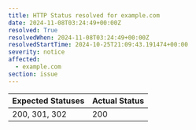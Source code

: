```yaml
---
title: HTTP Status resolved for example.com
date: 2024-11-08T03:24:49+00:00Z
resolved: True
resolvedWhen: 2024-11-08T03:24:49+00:00Z
resolvedStartTime: 2024-10-25T21:09:43.191474+00:00
severity: notice
affected:
  - example.com
section: issue
---
```


| Expected Statuses | Actual Status  |
|-------------------|----------------|
| 200, 301, 302 | 200 |
